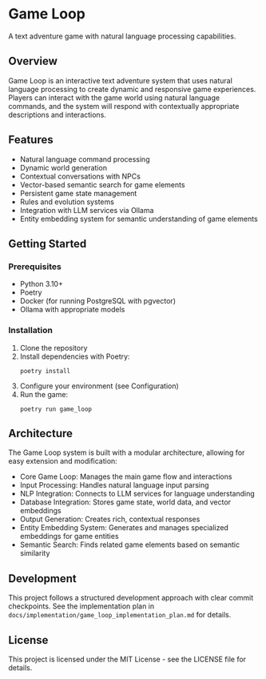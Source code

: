 # Game Loop

A text adventure game with natural language processing capabilities.

## Overview

Game Loop is an interactive text adventure system that uses natural language processing to create dynamic and responsive game experiences. Players can interact with the game world using natural language commands, and the system will respond with contextually appropriate descriptions and interactions.

## Features

- Natural language command processing
- Dynamic world generation
- Contextual conversations with NPCs
- Vector-based semantic search for game elements
- Persistent game state management
- Rules and evolution systems
- Integration with LLM services via Ollama
- Entity embedding system for semantic understanding of game elements

## Getting Started

### Prerequisites

- Python 3.10+
- Poetry
- Docker (for running PostgreSQL with pgvector)
- Ollama with appropriate models

### Installation

1. Clone the repository
2. Install dependencies with Poetry:
   ```
   poetry install
   ```
3. Configure your environment (see Configuration)
4. Run the game:
   ```
   poetry run game_loop
   ```

## Architecture

The Game Loop system is built with a modular architecture, allowing for easy extension and modification:

- Core Game Loop: Manages the main game flow and interactions
- Input Processing: Handles natural language input parsing
- NLP Integration: Connects to LLM services for language understanding
- Database Integration: Stores game state, world data, and vector embeddings
- Output Generation: Creates rich, contextual responses
- Entity Embedding System: Generates and manages specialized embeddings for game entities
- Semantic Search: Finds related game elements based on semantic similarity

## Development

This project follows a structured development approach with clear commit checkpoints. See the implementation plan in `docs/implementation/game_loop_implementation_plan.md` for details.

## License

This project is licensed under the MIT License - see the LICENSE file for details.
